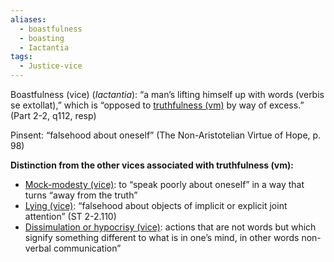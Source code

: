 ```yaml
---
aliases:
  - boastfulness
  - boasting
  - Iactantia
tags:
  - Justice-vice
---
```

Boastfulness (vice) (*Iactantia*): “a man’s lifting himself up with words (verbis se extollat),” which is “opposed to [truthfulness (vm)](obsidian://open?vault=Obsidian&file=VGBF%20Network%2FCardinal%20Virtues%2FDegenerates%20of%20Justice%2FTruthfulness%20(vm)) by way of excess.” (Part 2-2, q112, resp)


Pinsent: “falsehood about oneself” (The Non-Aristotelian Virtue of Hope, p. 98)

**Distinction from the other vices associated with truthfulness (vm):**
- [Mock-modesty (vice)](obsidian://open?vault=Obsidian&file=Vices%2FVices%20of%20Injustice%2FVices%20of%20untruthfulness%2FMock-modesty%20(vice)): to “speak poorly about oneself” in a way that turns “away from the truth”
- [Lying (vice)](obsidian://open?vault=Obsidian&file=Vices%2FVices%20of%20Injustice%2FVices%20of%20untruthfulness%2FLying%20(vice)): “falsehood about objects of implicit or explicit joint attention” (ST 2-2.110)
- [Dissimulation or hypocrisy (vice)](obsidian://open?vault=Obsidian&file=Vices%2FVices%20of%20Injustice%2FVices%20of%20untruthfulness%2FHypocrisy%20(vice)): actions that are not words but which signify something different to what is in one’s mind, in other words non-verbal communication”